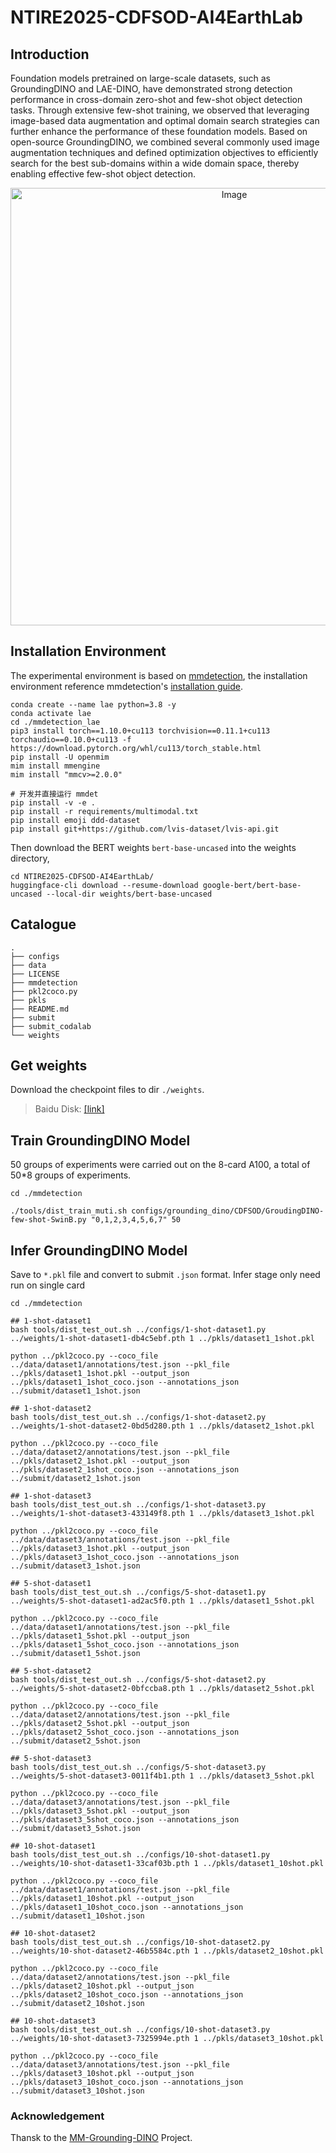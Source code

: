 # NTIRE2025-CDFSOD-AI4EarthLab

## Introduction
Foundation models pretrained on large-scale datasets, such as GroundingDINO and LAE-DINO, have demonstrated strong detection performance in cross-domain zero-shot and few-shot object detection tasks. Through extensive few-shot training, we observed that leveraging image-based data augmentation and optimal domain search strategies can further enhance the performance of these foundation models. Based on open-source GroundingDINO, we combined several commonly used image augmentation techniques and defined optimization objectives to efficiently search for the best sub-domains within a wide domain space, thereby enabling effective few-shot object detection.
<p align="center">
    <img src="assets/pipeline.png" alt="Image" width="700">
</p>

## Installation Environment

The experimental environment is based on [mmdetection](https://github.com/open-mmlab/mmdetection/blob/main/docs/zh_cn/get_started.md), the installation environment reference mmdetection's [installation guide](https://github.com/open-mmlab/mmdetection/blob/main/docs/zh_cn/get_started.md).
```
conda create --name lae python=3.8 -y
conda activate lae
cd ./mmdetection_lae
pip3 install torch==1.10.0+cu113 torchvision==0.11.1+cu113 torchaudio==0.10.0+cu113 -f https://download.pytorch.org/whl/cu113/torch_stable.html
pip install -U openmim
mim install mmengine
mim install "mmcv>=2.0.0"

# 开发并直接运行 mmdet
pip install -v -e .
pip install -r requirements/multimodal.txt
pip install emoji ddd-dataset
pip install git+https://github.com/lvis-dataset/lvis-api.git
```
Then download the BERT weights `bert-base-uncased` into the weights directory,
```
cd NTIRE2025-CDFSOD-AI4EarthLab/
huggingface-cli download --resume-download google-bert/bert-base-uncased --local-dir weights/bert-base-uncased
```

## Catalogue

```
.
├── configs
├── data
├── LICENSE
├── mmdetection
├── pkl2coco.py
├── pkls
├── README.md
├── submit
├── submit_codalab
└── weights
```

## Get weights
Download the checkpoint files to dir `./weights`.
> Baidu Disk: [[link]](https://pan.baidu.com/s/1r_xR4F6eLq5pXocgZc8-Ww?pwd=mpnc)

## Train GroundingDINO Model
50 groups of experiments were carried out on the 8-card A100, a total of 50*8 groups of experiments.
```
cd ./mmdetection

./tools/dist_train_muti.sh configs/grounding_dino/CDFSOD/GroudingDINO-few-shot-SwinB.py "0,1,2,3,4,5,6,7" 50
```

## Infer GroundingDINO Model
Save to `*.pkl` file and convert to submit `.json` format. Infer stage only need run on single card

```
cd ./mmdetection

## 1-shot-dataset1
bash tools/dist_test_out.sh ../configs/1-shot-dataset1.py ../weights/1-shot-dataset1-db4c5ebf.pth 1 ../pkls/dataset1_1shot.pkl

python ../pkl2coco.py --coco_file ../data/dataset1/annotations/test.json --pkl_file ../pkls/dataset1_1shot.pkl --output_json ../pkls/dataset1_1shot_coco.json --annotations_json ../submit/dataset1_1shot.json

## 1-shot-dataset2
bash tools/dist_test_out.sh ../configs/1-shot-dataset2.py ../weights/1-shot-dataset2-0bd5d280.pth 1 ../pkls/dataset2_1shot.pkl

python ../pkl2coco.py --coco_file ../data/dataset2/annotations/test.json --pkl_file ../pkls/dataset2_1shot.pkl --output_json ../pkls/dataset2_1shot_coco.json --annotations_json ../submit/dataset2_1shot.json

## 1-shot-dataset3
bash tools/dist_test_out.sh ../configs/1-shot-dataset3.py ../weights/1-shot-dataset3-433149f8.pth 1 ../pkls/dataset3_1shot.pkl

python ../pkl2coco.py --coco_file ../data/dataset3/annotations/test.json --pkl_file ../pkls/dataset3_1shot.pkl --output_json ../pkls/dataset3_1shot_coco.json --annotations_json ../submit/dataset3_1shot.json

## 5-shot-dataset1
bash tools/dist_test_out.sh ../configs/5-shot-dataset1.py ../weights/5-shot-dataset1-ad2ac5f0.pth 1 ../pkls/dataset1_5shot.pkl

python ../pkl2coco.py --coco_file ../data/dataset1/annotations/test.json --pkl_file ../pkls/dataset1_5shot.pkl --output_json ../pkls/dataset1_5shot_coco.json --annotations_json ../submit/dataset1_5shot.json

## 5-shot-dataset2
bash tools/dist_test_out.sh ../configs/5-shot-dataset2.py ../weights/5-shot-dataset2-0bfccba8.pth 1 ../pkls/dataset2_5shot.pkl

python ../pkl2coco.py --coco_file ../data/dataset2/annotations/test.json --pkl_file ../pkls/dataset2_5shot.pkl --output_json ../pkls/dataset2_5shot_coco.json --annotations_json ../submit/dataset2_5shot.json

## 5-shot-dataset3
bash tools/dist_test_out.sh ../configs/5-shot-dataset3.py ../weights/5-shot-dataset3-0011f4b1.pth 1 ../pkls/dataset3_5shot.pkl

python ../pkl2coco.py --coco_file ../data/dataset3/annotations/test.json --pkl_file ../pkls/dataset3_5shot.pkl --output_json ../pkls/dataset3_5shot_coco.json --annotations_json ../submit/dataset3_5shot.json

## 10-shot-dataset1
bash tools/dist_test_out.sh ../configs/10-shot-dataset1.py ../weights/10-shot-dataset1-33caf03b.pth 1 ../pkls/dataset1_10shot.pkl

python ../pkl2coco.py --coco_file ../data/dataset1/annotations/test.json --pkl_file ../pkls/dataset1_10shot.pkl --output_json ../pkls/dataset1_10shot_coco.json --annotations_json ../submit/dataset1_10shot.json

## 10-shot-dataset2
bash tools/dist_test_out.sh ../configs/10-shot-dataset2.py ../weights/10-shot-dataset2-46b5584c.pth 1 ../pkls/dataset2_10shot.pkl

python ../pkl2coco.py --coco_file ../data/dataset2/annotations/test.json --pkl_file ../pkls/dataset2_10shot.pkl --output_json ../pkls/dataset2_10shot_coco.json --annotations_json ../submit/dataset2_10shot.json

## 10-shot-dataset3
bash tools/dist_test_out.sh ../configs/10-shot-dataset3.py ../weights/10-shot-dataset3-7325994e.pth 1 ../pkls/dataset3_10shot.pkl

python ../pkl2coco.py --coco_file ../data/dataset3/annotations/test.json --pkl_file ../pkls/dataset3_10shot.pkl --output_json ../pkls/dataset3_10shot_coco.json --annotations_json ../submit/dataset3_10shot.json
```

### Acknowledgement
Thansk to the [MM-Grounding-DINO](https://github.com/open-mmlab/mmdetection/blob/main/configs/mm_grounding_dino/README.md) Project.